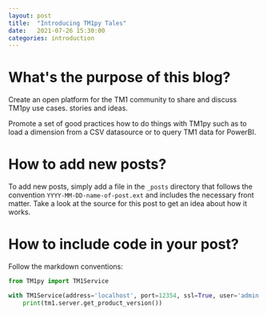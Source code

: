 ```yaml
---
layout: post
title:  "Introducing TM1py Tales"
date:   2021-07-26 15:30:00
categories: introduction
---
```


What's the purpose of this blog?
=====

Create an open platform for the TM1 community to share and discuss TM1py use cases. stories and ideas.

Promote a set of good practices how to do things with TM1py such as to load a dimension from a CSV datasource or to query TM1 data for PowerBI.

How to add new posts?
=====

To add new posts, simply add a file in the `_posts` directory that follows the convention `YYYY-MM-DD-name-of-post.ext` and includes the necessary front matter. Take a look at the source for this post to get an idea about how it works.

How to include code in your post?
=====

Follow the markdown conventions:

``` python
from TM1py import TM1Service

with TM1Service(address='localhost', port=12354, ssl=True, user='admin', password='apple') as tm1:
    print(tm1.server.get_product_version())

```
